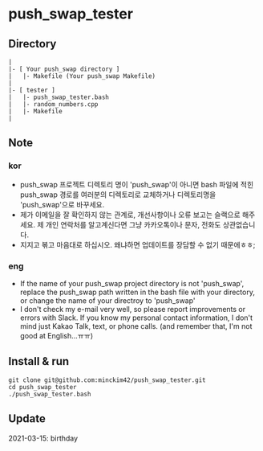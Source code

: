 # push_swap_tester

## Directory
```
|
|- [ Your push_swap directory ]
|	|- Makefile (Your push_swap Makefile)
|
|- [ tester ]
|	|- push_swap_tester.bash
|	|- random_numbers.cpp
|	|- Makefile
|
```
## Note
### kor
- push_swap 프로젝트 디렉토리 명이 'push_swap'이 아니면 bash 파일에 적힌 push_swap 경로를 여러분의 디렉토리로 교체하거나 디렉토리명을 'push_swap'으로 바꾸세요.  
- 제가 이메일을 잘 확인하지 않는 관계로, 개선사항이나 오류 보고는 슬랙으로 해주세요. 제 개인 연락처를 알고계신다면 그냥 카카오톡이나 문자, 전화도 상관없습니다.  
- 지지고 볶고 마음대로 하십시오. 왜냐하면 업데이트를 장담할 수 없기 때문에ㅎㅎ;
### eng
- If the name of your push_swap project directory is not 'push_swap', replace the push_swap path written in the bash file with your directory, or change the name of your directroy to 'push_swap'
- I don't check my e-mail very well, so please report improvements or errors with Slack. If you know my personal contact information, I don't mind just Kakao Talk, text, or phone calls.
(and remember that, I'm not good at English...ㅠㅠ)

## Install & run
```
git clone git@github.com:minckim42/push_swap_tester.git
cd push_swap_tester
./push_swap_tester.bash
```
## Update
2021-03-15: birthday